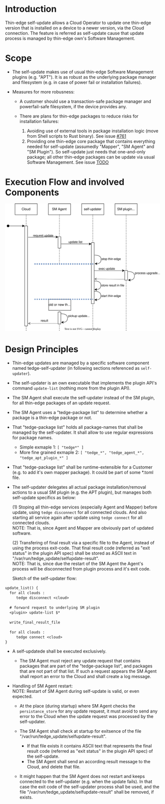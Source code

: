 
# Introduction


Thin-edge self-update allows a Cloud Operator to update one thin-edge version that is installed on a device to a newer version, via the Cloud connection. The feature is referred as self-update cause that update process is managed by thin-edge own's Software Management.

# Scope
  * The self-update makes use of usual thin-edge Software Management plugins (e.g. "APT"). It is as robust as the underlying package manager and filesystem (e.g. in case of power fail or installation failures).

  * Measures for more robusness:
    * A customer should use a transaction-safe package manager and powerfail-safe filesystem, if the device provides any.

    * There are plans for thin-edge packages to reduce risks for installation failures:
      1. Avoiding use of external tools in package installation logic (move from Shell scripts to Rust binary).
         See issue [#761](https://github.com/thin-edge/thin-edge.io/issues/761)
      2. Providing one thin-edge core package that contains everything needed for self-update (assumedly "Mapper", "SM Agent" and "SM Plugin"). 
         So self-update just needs that one-and-only package; all other thin-edge packages can be update via usual Software Management.
         See issue [TODO](TODO)

# Execution Flow and involved Components

![Sequence Diagram Update SW-list](images/self-update.drawio.svg)


# Design Principles

* Thin-edge updates are managed by a specific software component named tedge-self-updater (in following sections referenced as `self-updater`).

* The self-updater is an own executable that implements the plugin API's command `update-list` (nothing more from the plugin API).

* The SM Agent shall execute the self-updater instead of the SM plugin, for all thin-edge packages of an update request.

* The SM Agent uses a "tedge-package list" to determine whether a package is a thin-edge package or not.

* That "tedge-package list" holds all package-names that shall be managed by the self-updater. It shall allow to use regular expressions for package names.
     * Simple exmaple 1: `[ "tedge*" ]`
     * More fine grained exmaple 2: `[ "tedge_*", "tedge_agent_*", "tedge_apt_plugin_*" ]`


* That "tedge-package list" shall be runtime-extensible for a Customer (e.g. to add it's own mapper package). It could be part of some *.toml file.

* The self-updater delegates all actual package installation/removal actions to a usual SM plugin (e.g. the APT plugin), but manages both self-update specifics as below:

  (1) Stoping all thin-edge services (especially Agent and Mapper) before update, using `tedge disconnect` for all connected clouds.
      And also starting all service again after update using `tedge connect` for all connected clouds.<br/>
      NOTE: That is, since Agent and Mapper are obviously part of updated software.
      
  (2) Transfering of final result via a specific file to the Agent, instead of using the process exit-code.
      That final result code (referred as "exit status" in the plugin API spec) shall be stored as ASCII text in "/var/run/tedge_update/selfupdate-result".<br/>
      NOTE: That is, since due the restart of the SM Agent the Agent's process will be disconnected from plugin process and it's exit code.


  Sketch of the self-updater flow:
```
update_list() {
  for all clouds :
     tedge disconnect <cloud>
  
  # forward request to underlying SM plugin
  <plugin> update-list $*
  
  write_final_result_file
  
  for all clouds :
     tedge connect <cloud>
}
```

* A self-updatede shall be executed exclusively.
  * The SM Agent must reject any update request that contains packages that are part of the "tedge-package list", and packages that are not part of that list.
    If such a request appears the SM Agent shall report an error to the Cloud and shall create a log message.

* Handling of SM Agent restart:<br/>
  NOTE: Restart of SM Agent during self-update is valid, or even expected.

  * At the place (during startup) where SM Agent checks the `persistance_store` for any update request, it must avoid to send any error to the Cloud when the update request was processed by the self-updater.<br/>
  * The SM Agent shall check at startup for exitsence of the file "/var/run/tedge_update/selfupdate-result".
    * If that file exists it contains ASCII text that represents the final result code (referred as "exit status" in the plugin API spec) of the self-update.
    * The SM Agent shall send an according result message to the Cloud, and delete that file.

  * It might happen that the SM Agent does not restart and keeps connected to the self-updater (e.g. when the update fails). In that case the exit code of the self-updater process shall be used, and the file "/var/run/tedge_update/selfupdate-result" shall be removed, if exists.
